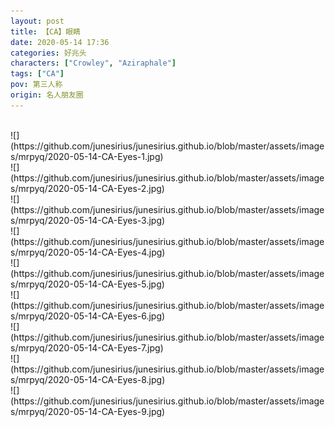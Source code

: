 ```yaml
---
layout: post
title: 【CA】眼睛
date: 2020-05-14 17:36
categories: 好兆头
characters: ["Crowley", "Aziraphale"]
tags: ["CA"]
pov: 第三人称
origin: 名人朋友圈
---
```




<br>
![](https://github.com/junesirius/junesirius.github.io/blob/master/assets/images/mrpyq/2020-05-14-CA-Eyes-1.jpg)

<br>
![](https://github.com/junesirius/junesirius.github.io/blob/master/assets/images/mrpyq/2020-05-14-CA-Eyes-2.jpg)

<br>
![](https://github.com/junesirius/junesirius.github.io/blob/master/assets/images/mrpyq/2020-05-14-CA-Eyes-3.jpg)

<br>
![](https://github.com/junesirius/junesirius.github.io/blob/master/assets/images/mrpyq/2020-05-14-CA-Eyes-4.jpg)

<br>
![](https://github.com/junesirius/junesirius.github.io/blob/master/assets/images/mrpyq/2020-05-14-CA-Eyes-5.jpg)

<br>
![](https://github.com/junesirius/junesirius.github.io/blob/master/assets/images/mrpyq/2020-05-14-CA-Eyes-6.jpg)

<br>
![](https://github.com/junesirius/junesirius.github.io/blob/master/assets/images/mrpyq/2020-05-14-CA-Eyes-7.jpg)

<br>
![](https://github.com/junesirius/junesirius.github.io/blob/master/assets/images/mrpyq/2020-05-14-CA-Eyes-8.jpg)

<br>
![](https://github.com/junesirius/junesirius.github.io/blob/master/assets/images/mrpyq/2020-05-14-CA-Eyes-9.jpg)
